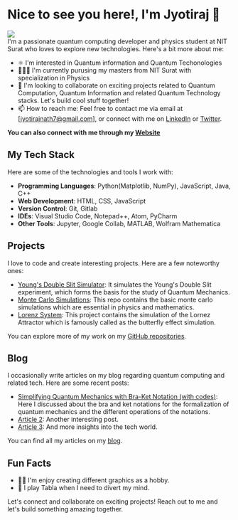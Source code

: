 # Nice to see you here!, I'm Jyotiraj 👋

![](https://komarev.com/ghpvc/?username=jyotiraj-code)<br>
I'm a passionate quantum computing developer and physics student at NIT Surat who loves to explore new technologies. Here's a bit more about me:

- ⚛️ I'm interested in Quantum information and Quantum Techonologies 
- 👨🏻‍🔬 I'm currently purusing my masters from NIT Surat with specialization in Physics
- 💞️ I'm looking to collaborate on exciting projects related to Quantum Computation, Quantum Information and related Quantum Technology stacks. Let's build cool stuff together!
- 📫 How to reach me: Feel free to contact me via email at [jyotirajnath7@gmail.com], or connect with me on [LinkedIn](https://www.linkedin.com/in/jyotiraj-nath/) or [Twitter](https://twitter.com/nath_jyotiraj).

**You can also connect with me through my [Website](https://jyotiraj-code.github.io/resume/)**

## My Tech Stack

Here are some of the technologies and tools I work with:

- **Programming Languages**: Python(Matplotlib, NumPy), JavaScript, Java, C++
- **Web Development**: HTML, CSS, JavaScript
- **Version Control**: Git, Gitlab
- **IDEs**: Visual Studio Code, Notepad++, Atom, PyCharm
- **Other Tools**: Jupyter, Google Collab, MATLAB, Wolfram Mathematica

## Projects

I love to code and create interesting projects. Here are a few noteworthy ones:

- [Young's Double Slit Simulator](https://github.com/jyotiraj-code/double-slit-simulator): It simulates the Young's Double Slit experiment, which forms the basis for the study of Quantum Mechanics.
- [Monte Carlo Simulations](https://github.com/jyotiraj-code/monte-carlo): This repo contains the basic monte carlo simulations which are essential in physics and mathematics.
- [Lorenz System](https://github.com/jyotiraj-code/lorenz-system): This project contains the simulation of the Lornez Attractor which is famously called as the butterfly effect simulation.

You can explore more of my work on my [GitHub repositories](https://github.com/jyotiraj-code?tab=repositories).

## Blog

I occasionally write articles on my blog regarding quantum computing and related tech. Here are some recent posts:

- [Simplifying Quantum Mechanics with Bra-Ket Notation (with codes)](https://medium.com/@jyotirajnath7/simplifying-quantum-mechanics-with-bra-ket-notation-with-codes-17584c7282e2): Here I discussed about the bra and ket notations for the formalization of quantum mechanics and the different operations of the notations.
- [Article 2](link-to-article-2): Another interesting post.
- [Article 3](link-to-article-3): And more insights into the tech world.

You can find all my articles on my [blog](https://medium.com/@jyotirajnath7).

## Fun Facts

- 🧑‍💻 I'm enjoy creating different graphics as a hobby.
- 🎼 I play Tabla when I need to divert my mind.

Let's connect and collaborate on exciting projects! Reach out to me and let's build something amazing together.

<!---
jyotiraj-code/jyotiraj-code is a ✨ special ✨ repository because its `README.md` (this file) appears on your GitHub profile.
You can click the Preview link to take a look at your changes.
--->
